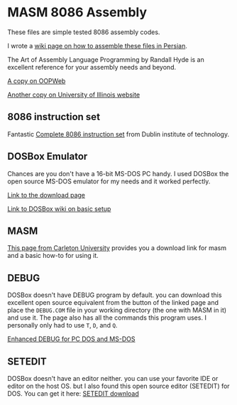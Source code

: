 # MASM 8086 Assembly

These files are simple tested 8086 assembly codes. 

I wrote a [wiki page on how to assemble these files in Persian](https://github.com/mohsend/Magnificent-University-Projects/wiki/assembly).

The Art of Assembly Language Programming by Randall Hyde is an excellent reference for your assembly needs and beyond.

[A copy on OOPWeb](http://www.oopweb.com/Assembly/Documents/ArtOfAssembly/Volume/toc.html)

[Another copy on University of Illinois website](https://courses.engr.illinois.edu/ece390/books/artofasm/artofasm.html)

## 8086 instruction set

Fantastic [Complete 8086 instruction set](http://www.electronics.dit.ie/staff/tscarff/8086_instruction_set/8086_instruction_set.html) from Dublin institute of technology.

## DOSBox Emulator

Chances are you don't have a 16-bit MS-DOS PC handy. I used DOSBox the open source MS-DOS emulator for my needs and it worked perfectly.

[Link to the download page](http://www.dosbox.com/download.php?main=1)

[Link to DOSBox wiki on basic setup](http://www.dosbox.com/wiki/Basic_Setup_and_Installation_of_DosBox)

## MASM

[This page from Carleton University](http://www.scs.carleton.ca/sivarama/asm_book_web/free_MASM.html) provides you a download link for masm and a basic how-to for using it.

## DEBUG

DOSBox doesn't have DEBUG program by default. you can download this excellent open source equivalent from the button of the linked page and place the ```DEBUG.COM``` file in your working directory (the one with MASM in it) and use it. 
The page also has all the commands this program uses. I personally only had to use `T`, `D`, and `Q`.

[Enhanced DEBUG for PC DOS and MS-DOS](https://sites.google.com/site/pcdosretro/enhdebug) 

## SETEDIT

DOSBox doesn't have an editor neither. 
you can use your favorite IDE or editor on the host OS.
but I also found this open source editor (SETEDIT) for DOS. You can get it here: [SETEDIT download](http://setedit.sourceforge.net/#download)
